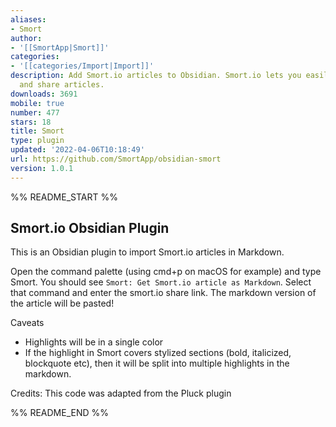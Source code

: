 ```yaml
---
aliases:
- Smort
author:
- '[[SmortApp|Smort]]'
categories:
- '[[categories/Import|Import]]'
description: Add Smort.io articles to Obsidian. Smort.io lets you easily edit, annotate
  and share articles.
downloads: 3691
mobile: true
number: 477
stars: 18
title: Smort
type: plugin
updated: '2022-04-06T10:18:49'
url: https://github.com/SmortApp/obsidian-smort
version: 1.0.1
---
```


%% README_START %%

## Smort.io Obsidian Plugin

This is an Obsidian plugin to import Smort.io articles in Markdown.

Open the command palette (using cmd+p on macOS for example) and type Smort. You should see `Smort: Get Smort.io article as Markdown`. Select that command and enter the smort.io share link. The markdown version of the article will be pasted!

Caveats

-   Highlights will be in a single color
-   If the highlight in Smort covers stylized sections (bold, italicized, blockquote etc), then it will be split into multiple highlights in the markdown.

Credits: This code was adapted from the Pluck plugin


%% README_END %%